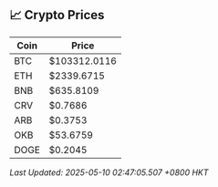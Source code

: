 ## 📈 Crypto Prices

| Coin | Price |
| ---- | ----- |
| BTC | $103312.0116 |
| ETH | $2339.6715 |
| BNB | $635.8109 |
| CRV | $0.7686 |
| ARB | $0.3753 |
| OKB | $53.6759 |
| DOGE | $0.2045 |

_Last Updated: 2025-05-10 02:47:05.507 +0800 HKT_